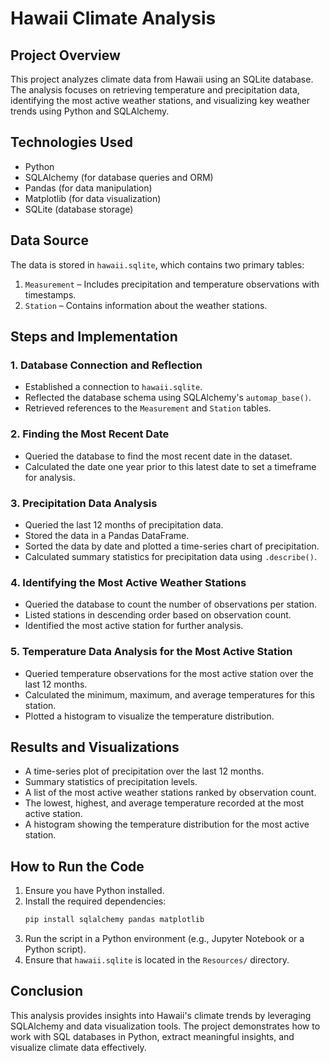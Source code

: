 # Hawaii Climate Analysis

## Project Overview
This project analyzes climate data from Hawaii using an SQLite database. The analysis focuses on retrieving temperature and precipitation data, identifying the most active weather stations, and visualizing key weather trends using Python and SQLAlchemy.

## Technologies Used
- Python
- SQLAlchemy (for database queries and ORM)
- Pandas (for data manipulation)
- Matplotlib (for data visualization)
- SQLite (database storage)

## Data Source
The data is stored in `hawaii.sqlite`, which contains two primary tables:
1. `Measurement` – Includes precipitation and temperature observations with timestamps.
2. `Station` – Contains information about the weather stations.

## Steps and Implementation

### 1. Database Connection and Reflection
- Established a connection to `hawaii.sqlite`.
- Reflected the database schema using SQLAlchemy's `automap_base()`.
- Retrieved references to the `Measurement` and `Station` tables.

### 2. Finding the Most Recent Date
- Queried the database to find the most recent date in the dataset.
- Calculated the date one year prior to this latest date to set a timeframe for analysis.

### 3. Precipitation Data Analysis
- Queried the last 12 months of precipitation data.
- Stored the data in a Pandas DataFrame.
- Sorted the data by date and plotted a time-series chart of precipitation.
- Calculated summary statistics for precipitation data using `.describe()`.

### 4. Identifying the Most Active Weather Stations
- Queried the database to count the number of observations per station.
- Listed stations in descending order based on observation count.
- Identified the most active station for further analysis.

### 5. Temperature Data Analysis for the Most Active Station
- Queried temperature observations for the most active station over the last 12 months.
- Calculated the minimum, maximum, and average temperatures for this station.
- Plotted a histogram to visualize the temperature distribution.

## Results and Visualizations
- A time-series plot of precipitation over the last 12 months.
- Summary statistics of precipitation levels.
- A list of the most active weather stations ranked by observation count.
- The lowest, highest, and average temperature recorded at the most active station.
- A histogram showing the temperature distribution for the most active station.

## How to Run the Code
1. Ensure you have Python installed.
2. Install the required dependencies:
   ```bash
   pip install sqlalchemy pandas matplotlib
   ```
3. Run the script in a Python environment (e.g., Jupyter Notebook or a Python script).
4. Ensure that `hawaii.sqlite` is located in the `Resources/` directory.

## Conclusion
This analysis provides insights into Hawaii's climate trends by leveraging SQLAlchemy and data visualization tools. The project demonstrates how to work with SQL databases in Python, extract meaningful insights, and visualize climate data effectively.

